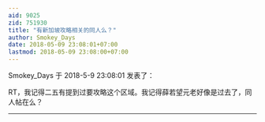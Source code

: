 ```yaml
---
aid: 9025
zid: 751930
title: "有新加坡攻略相关的同人么？"
author: Smokey_Days
date: 2018-05-09 23:08:01+07:00
lastmod: 2018-05-09 23:08:00+07:00
---
```


Smokey_Days 于 2018-5-9 23:08:01 发表了：

RT，我记得二五有提到过要攻略这个区域。我记得薛若望元老好像是过去了，同人帖在么？

---
